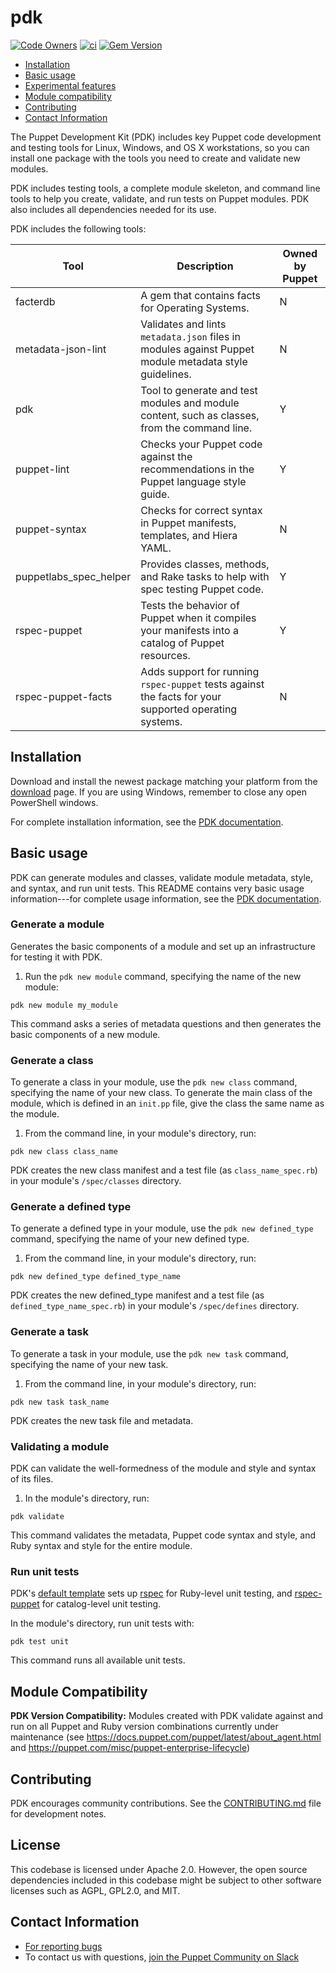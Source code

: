 # pdk

[![Code Owners](https://img.shields.io/badge/owners-DevX--team-blue)](https://github.com/puppetlabs/pdk/blob/main/CODEOWNERS)
[![ci](https://github.com/puppetlabs/pdk/actions/workflows/ci.yml/badge.svg)](https://github.com/puppetlabs/pdk/actions/workflows/ci.yml) 
[![Gem Version](https://badge.fury.io/rb/pdk.svg)](https://badge.fury.io/rb/pdk)

* [Installation](#installation)
* [Basic usage](#basic-usage)
* [Experimental features](#experimental-features)
* [Module compatibility](#module-compatibility)
* [Contributing](#contributing)
* [Contact Information](#contact-information)

The Puppet Development Kit (PDK) includes key Puppet code development and testing tools for Linux, Windows, and OS X workstations, so you can install one package with the tools you need to create and validate new modules.

PDK includes testing tools, a complete module skeleton, and command line tools to help you create, validate, and run tests on Puppet modules. PDK also includes all dependencies needed for its use.

PDK includes the following tools:

|Tool|Description|Owned by Puppet|
|----|-----------|---------------|
|facterdb|A gem that contains facts for Operating Systems.| N |
|metadata-json-lint|Validates and lints `metadata.json` files in modules against Puppet module metadata style guidelines.| N |
|pdk|Tool to generate and test modules and module content, such as classes, from the command line.| Y |
|puppet-lint|Checks your Puppet code against the recommendations in the Puppet language style guide.| Y |
|puppet-syntax|Checks for correct syntax in Puppet manifests, templates, and Hiera YAML.| N |
|puppetlabs_spec_helper|Provides classes, methods, and Rake tasks to help with spec testing Puppet code.| Y |
|rspec-puppet|Tests the behavior of Puppet when it compiles your manifests into a catalog of Puppet resources.| Y |
|rspec-puppet-facts|Adds support for running `rspec-puppet` tests against the facts for your supported operating systems.| N |


## Installation

Download and install the newest package matching your platform from the [download](https://puppet.com/download-puppet-development-kit) page. If you are using Windows, remember to close any open PowerShell windows.

For complete installation information, see the [PDK documentation](https://puppet.com/docs/pdk/latest/pdk_install.html).

## Basic usage

PDK can generate modules and classes, validate module metadata, style, and syntax, and run unit tests. This README contains very basic usage information---for complete usage information, see the [PDK documentation](https://puppet.com/docs/pdk/latest/pdk_install.html).

### Generate a module

Generates the basic components of a module and set up an infrastructure for testing it with PDK.

1. Run the `pdk new module` command, specifying the name of the new module:

```
pdk new module my_module
```

This command asks a series of metadata questions and then generates the basic components of a new module.

### Generate a class

To generate a class in your module, use the `pdk new class` command, specifying the name of your new class. To generate the main class of the module, which is defined in an `init.pp` file, give the class the same name as the module.

1. From the command line, in your module's directory, run:
```
pdk new class class_name
```

PDK creates the new class manifest and a test file (as `class_name_spec.rb`) in your module's `/spec/classes` directory.

### Generate a defined type

To generate a defined type in your module, use the `pdk new defined_type` command, specifying the name of your new defined type.

1. From the command line, in your module's directory, run:
```
pdk new defined_type defined_type_name
```

PDK creates the new defined\_type manifest and a test file (as `defined_type_name_spec.rb`) in your module's `/spec/defines` directory.

### Generate a task

To generate a task in your module, use the `pdk new task` command, specifying the name of your new task.

1. From the command line, in your module's directory, run:
```
pdk new task task_name
```

PDK creates the new task file and metadata.

### Validating a module

PDK can validate the well-formedness of the module and style and syntax of its files.

1. In the module's directory, run:

```
pdk validate
```

This command validates the metadata, Puppet code syntax and style, and Ruby syntax and style for the entire module.

### Run unit tests

PDK's [default template](https://github.com/puppetlabs/pdk-templates) sets up [rspec](http://rspec.info/) for Ruby-level unit testing, and [rspec-puppet](https://github.com/puppetlabs/rspec-puppet/) for catalog-level unit testing.

In the module's directory, run unit tests with:

```
pdk test unit
```

This command runs all available unit tests.

## Module Compatibility

**PDK Version Compatibility:** Modules created with PDK validate against and run on all Puppet and Ruby version combinations currently under maintenance (see https://docs.puppet.com/puppet/latest/about_agent.html and https://puppet.com/misc/puppet-enterprise-lifecycle)

## Contributing

PDK encourages community contributions. See the [CONTRIBUTING.md](CONTRIBUTING.md) file for development notes.

## License

This codebase is licensed under Apache 2.0. However, the open source dependencies included in this codebase might be subject to other software licenses such as AGPL, GPL2.0, and MIT.

## Contact Information

* [For reporting bugs](https://github.com/puppetlabs/pdk/blob/main/CONTRIBUTING.md#reporting-bugs)
* To contact us with questions, [join the Puppet Community on Slack](https://slack.puppet.com/)
